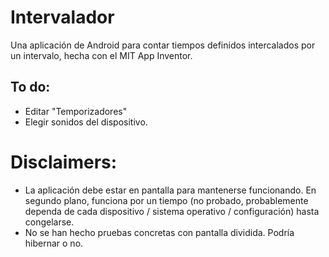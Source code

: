 # Intervalador
Una aplicación de Android para contar tiempos definidos intercalados por un intervalo, hecha con el MIT App Inventor.

## To do:
- Editar "Temporizadores"
- Elegir sonidos del dispositivo.

# Disclaimers:
- La aplicación debe estar en pantalla para mantenerse funcionando. En segundo plano, funciona por un tiempo (no probado, probablemente dependa de cada dispositivo / sistema operativo / configuración) hasta congelarse.
- No se han hecho pruebas concretas con pantalla dividida. Podría hibernar o no.
